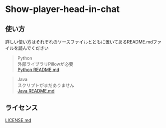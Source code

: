 # Show-player-head-in-chat   

## 使い方   
詳しい使い方はそれぞれのソースファイルとともに置いてあるREADME.mdファイルを読んでください   
> Python   
> 外部ライブラリPillowが必要   
> [Python README.md](/Python/src/main/README.md)
   
> Java   
> スクリプトがまだありません   
> [Java README.md](/Java/src/main/README.me)

## ライセンス
[LICENSE.md](/LICENSE.md)
